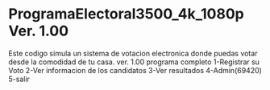 # ProgramaElectoral3500_4k_1080p Ver. 1.00
Este codigo simula un sistema de votacion electronica donde puedas votar desde la comodidad de tu casa.
ver. 1.00 
programa completo
1-Registrar su Voto
2-Ver informacion de los candidatos
3-Ver resultados
4-Admin(69420)
5-salir
